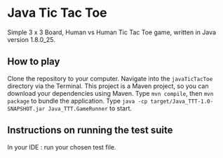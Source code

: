 # Java Tic Tac Toe
Simple 3 x 3 Board, Human vs Human Tic Tac Toe game, written in Java version 1.8.0_25.

## How to play
Clone the repository to your computer. Navigate into the ```javaTicTacToe``` directory via the Terminal. 
This project is a Maven project, so you can download your dependencies using Maven. Type ```mvn compile```, then ```mvn package``` to bundle the application.
Type ```java -cp target/Java_TTT-1.0-SNAPSHOT.jar Java_TTT.GameRunner``` to start.

## Instructions on running the test suite
In your IDE : run your chosen test file.
